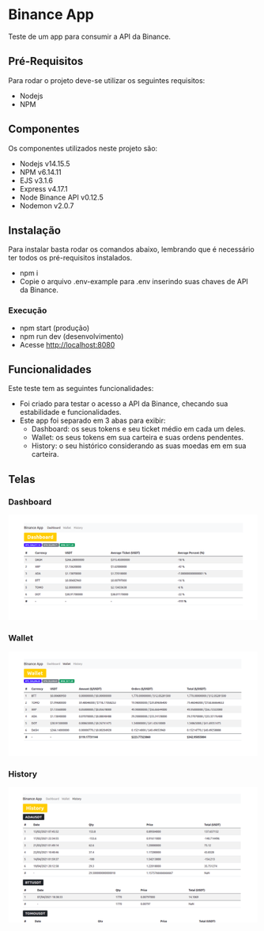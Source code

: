 # Binance App

Teste de um app para consumir a API da Binance.

## Pré-Requisitos

Para rodar o projeto deve-se utilizar os seguintes requisitos:
- Nodejs 
- NPM

## Componentes

Os componentes utilizados neste projeto são:
- Nodejs v14.15.5
- NPM v6.14.11
- EJS v3.1.6
- Express v4.17.1
- Node Binance API v0.12.5
- Nodemon v2.0.7


## Instalação

Para instalar basta rodar os comandos abaixo, lembrando que é necessário ter todos os pré-requisitos instalados.
- npm i
- Copie o arquivo .env-example para .env inserindo suas chaves de API da Binance.

### Execução

- npm start (produção)
- npm run dev (desenvolvimento)
- Acesse [http://localhost:8080](http://localhost:8080)

## Funcionalidades

Este teste tem as seguintes funcionalidades:
- Foi criado para testar o acesso a API da Binance, checando sua estabilidade e funcionalidades.
- Este app foi separado em 3 abas para exibir:
    - Dashboard: os seus tokens e seu ticket médio em cada um deles.
    - Wallet: os seus tokens em sua carteira e suas ordens pendentes.
    - History: o seu histórico considerando as suas moedas em em sua carteira.

## Telas

### Dashboard
![Dashboard](/images/app_binance-01.png)

### Wallet
![Wallet](/images/app_binance-02.png)

### History
![History](/images/app_binance-03.png)